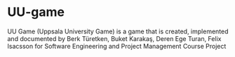 # UU-game
UU Game (Uppsala University Game) is a game that is created, implemented and documented by Berk Türetken, Buket Karakaş, Deren Ege Turan, Felix Isacsson for Software Engineering and Project Management Course Project
